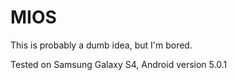# MIOS
This is probably a dumb idea, but I'm bored.

Tested on Samsung Galaxy S4, Android version 5.0.1
